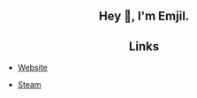 <h2 align="center">Hey 👋, I'm Emjil.</h2>

<h2 align="center">Links</h2>

- [Website](https://emjil.dev)

- [Steam](https://steamcommunity.com/profiles/76561197977652204/)

